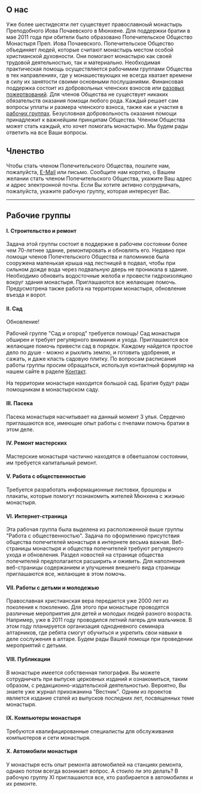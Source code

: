 ## О нас
Уже более шестидесяти лет существует православноый монастырь Преподобного Иова Почаевского в Мюнхене. Для поддержки братии в мае 2011 года при  обители было образовано Попечительское Общество Монастыря Преп. Иова Почаевского. Попечительское Общество объединяет людей, которые считают монастырь  местом особой христианской духовности. Они помогают монастырю как своей трудовой деятельностью, так и материально. Необходимая практическая помощь осуществляется рабочимим группами Общества в тех направлениях, где у монашествующих не всегда хватает времени в силу их занятости  своими основными послушаниями. Финансовая поддержка состоит из добровольных  членских взносов или [разовых пожертвований](/ru/pozhertvovania). Для членов Общества не существует никаких обязательств оказания помощи любого рода. Каждый решает сам вопросы уплаты и размера членского взноса, также как и участия в [рабочих группах](#Рабочие-группы). Безусловная добровольность оказания помощи принадлежит к  важнейшим принципам Общества. Членом Общества может стать каждый, кто хочет помогать монастырю. Мы будем рады ответить на все Ваши вопросы.

## Членство
Чтобы стать членом Попечительского Общества, пошлите нам, пожалуйста, [E-Mail](/ru/kontakt) или письмо. Сообщите нам коротко, о Вашем желании стать членом Попечительского Общества, укажите Ваш адрес и адрес электронной почты. Если Вы хотите активно сотрудничать, пожалуйста, укажите рабочую группу, которая интересует Вас.

<hr>

## Рабочие группы

#### I. Строительство и ремонт
Задача этой группы состоит в поддержке в рабочем состоянии более чем 70-летнее здание, ремонтировать и обновлять его. Недавно при помощи членов Попечтельского Общества и паломников была сооружена маленькая крыша над лестницей в подвал, чтобы при сильном дожде вода через подвальную дверь не проникала в здание. Необходимо обновить водосточные желоба и провести гидроизоляцию вокруг здания монастыря. Приглашаются все желающие помочь. Предусмотрена также работа на территории монастыря, обновление въезда и ворот.

#### II. Сад
Обновление!

Рабочей группе "Сад и огород" требуется помощь! Сад монастыря обширен и требует регулярного внимания и ухода. Приглашаются все желающие помочь привести сад в порядок. Каждому найдется простое дело по душе - можно и рыхлить землю, и готовить удобрения, и сажать, и даже класть садовую плитку.
По вопросам расписания работы группы просим обращаться, используя контактный формуляр на нашем сайте в раделе [Контакт](/ru/kontakt).

На территории монастыря находится большой сад. Братия будут рады помощникам в монастырском саду.

#### III. Пасека
Пасека монастыря насчитывает на данный момент 3 улья. Сердечно приглашаются все, имеющие опыт работы с пчелами помочь братии в этом деле.

#### IV. Ремонт мастерских
Мастерские монастыря частично находятся в обветшалом состоянии, им требуется капитальный ремонт.

#### V. Работа с общественностью
Требуется разработать информационные листовки, брошюры и плакаты, которые помогут познакомить жителей Мюнхена с жизнью монастыря.

#### VI. Интернет-страница
Эта рабочая группа была выделена из расположенной выше группы "Работа с общественностью". Задача по оформлению присутствия общества попечителей монастыря в интернете весьма важная. Веб-страницы монастыря и общества попечителей требуют регулярного ухода и обновления. Раздел новостей на странице общества попечителей предполагается расширить и оживить. Для наполнения веб-страницы содержанием и улучшения внешнего вида страницы приглашаются все, желающие в этом помочь.

#### VII. Работы с детьми и молодежью
Православная христианская вера передается уже 2000 лет из поколения к поколению. Для этого при монастыре проводятся различные мероприятия для детей и молодых людей разного возраста. Например, уже в 2011 году проводился летний лагерь для мальчиков. В этом году планируется организация однодневного семинара алтарников, где ребята смогут обучиться и укрепить свои навыки в деле сослужения в алтаре. Будем рады Вашей помощи при проведении мероприятий с детьми.

#### VIII. Публикации
В монастыре имеется собственная типография. Вы можете сотрудничать при выпуске церковных изданий и ознакомиться, таким образом, с редакционно-издательской деятельностью. Вероятно, Вы знаете уже журнал прихожанина "Вестник". Одним из проектов является издание статей из выпусков последних лет, посвященных теме монастыря.

#### IX. Компьютеры монастыря
Требуются квалифицированные специалисты для обслуживания компьютеров и сети монастыря.

#### X. Автомобили монастыря
У монастыря есть опыт ремонта автомобилей на станциях ремонта, однако потом всегда возникает вопрос. А стоило ли это делать? В рабочую группу XI приглашаются все, кто разбирается в автомобилях и их ремонте.
